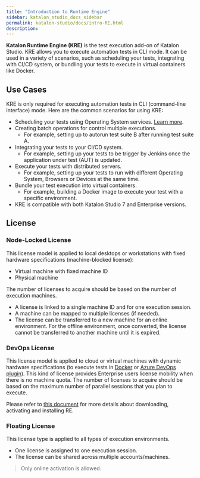 ```yaml
---
title: "Introduction to Runtime Engine"
sidebar: katalon_studio_docs_sidebar
permalink: katalon-studio/docs/intro-RE.html
description:
---
```

**Katalon Runtime Engine (KRE)** is the test execution add-on of Katalon Studio. KRE allows you to execute automation tests in CLI mode. It can be used in a variety of scenarios, such as scheduling your tests, integrating with CI/CD system, or bundling your tests to execute in virtual containers like Docker.

## Use Cases

KRE is only required for executing automation tests in CLI (command-line interface) mode. Here are the common scenarios for using KRE:

* Scheduling your tests using Operating System services. [Learn more](https://docs.katalon.com/katalon-studio/docs/schedule-tests-to-execute.html).
* Creating batch operations for control multiple executions.
  * For example, setting up to autorun test suite B after running test suite A.
* Integrating your tests to your CI/CD system.
  * For example, setting up your tests to be trigger by Jenkins once the application under test (AUT) is updated.
* Execute your tests with distributed servers.
  * For example, setting up your tests to run with different Operating System, Browsers or Devices at the same time.
* Bundle your test execution into virtual containers.
  * For example, building a Docker image to execute your test with a specific environment.
* KRE is compatible with both Katalon Studio 7 and Enterprise versions.

## License

### Node-Locked License

This license model is applied to local desktops or workstations with fixed hardware specifications (machine-blocked license):

* Virtual machine with fixed machine ID
* Physical machine

The number of licenses to acquire should be based on the number of execution machines.

* A license is linked to a single machine ID and for one execution session.
* A machine can be mapped to multiple licenses (if needed).
* The license can be transferred to a new machine for an online environment. For the offline environment, once converted, the license cannot be transferred to another machine until it is expired.

### DevOps License

This license model is applied to cloud or virtual machines with dynamic hardware specifications (to execute tests in [Docker](https://docs.katalon.com/katalon-studio/docs/docker.html) or [Azure DevOps plugin](https://docs.katalon.com/katalon-studio/docs/azure-devops-extension.html)). This kind of license provides Enterprise users license mobility when there is no machine quota. The number of licenses to acquire should be based on the maximum number of parallel sessions that you plan to execute.

Please refer to [this document](https://docs.katalon.com/katalon-studio/docs/install-RE.html) for more details about downloading, activating and installing RE.

### Floating License

This license type is applied to all types of execution environments.
* One license is assigned to one execution session.
* The license can be shared across multiple accounts/machines.

> Only online activation is allowed.
